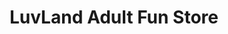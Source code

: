 ---
title: "LuvLand Adult Fun Store"
url: /hatfield-pretoria/luvland-adult-fun-store/
shop: Allgemein
---